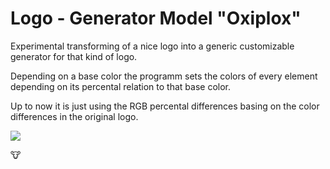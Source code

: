 # Logo - Generator Model "Oxiplox"
 

Experimental transforming of a nice logo into a generic customizable generator for that kind of logo.

   Depending on a base color the programm sets the colors of every element depending on its percental relation to that base color.

Up to now it is just using the RGB percental differences basing on the color differences in the original logo.

<img src="(documentation/screenshots/logoGenerator8.jpg)">

:cow:




